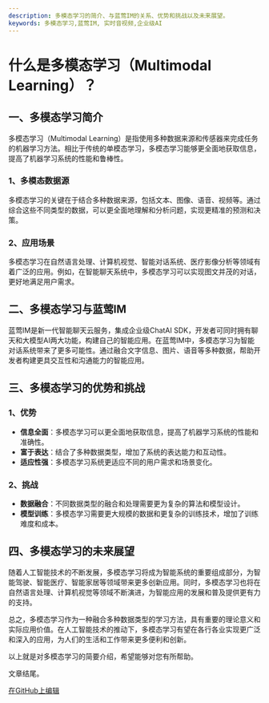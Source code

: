 ```yaml
---
description: 多模态学习的简介、与蓝莺IM的关系、优势和挑战以及未来展望。
keywords: 多模态学习,蓝莺IM, 实时音视频,企业级AI
---
```

# 什么是多模态学习（Multimodal Learning）？

## 一、多模态学习简介
多模态学习（Multimodal Learning）是指使用多种数据来源和传感器来完成任务的机器学习方法。相比于传统的单模态学习，多模态学习能够更全面地获取信息，提高了机器学习系统的性能和鲁棒性。

### 1、多模态数据源
多模态学习的关键在于结合多种数据来源，包括文本、图像、语音、视频等。通过综合这些不同类型的数据，可以更全面地理解和分析问题，实现更精准的预测和决策。

### 2、应用场景
多模态学习在自然语言处理、计算机视觉、智能对话系统、医疗影像分析等领域有着广泛的应用。例如，在智能聊天系统中，多模态学习可以实现图文并茂的对话，更好地满足用户需求。

## 二、多模态学习与蓝莺IM

蓝莺IM是新一代智能聊天云服务，集成企业级ChatAI SDK，开发者可同时拥有聊天和大模型AI两大功能，构建自己的智能应用。在蓝莺IM中，多模态学习为智能对话系统带来了更多可能性。通过融合文字信息、图片、语音等多种数据，帮助开发者构建更具交互性和沟通能力的智能应用。

## 三、多模态学习的优势和挑战

### 1、优势
- **信息全面**：多模态学习可以更全面地获取信息，提高了机器学习系统的性能和准确性。
- **富于表达**：结合了多种数据类型，增加了系统的表达能力和互动性。
- **适应性强**：多模态学习系统更适应不同的用户需求和场景变化。

### 2、挑战
- **数据融合**：不同数据类型的融合和处理需要更为复杂的算法和模型设计。
- **模型训练**：多模态学习需要更大规模的数据和更复杂的训练技术，增加了训练难度和成本。

## 四、多模态学习的未来展望

随着人工智能技术的不断发展，多模态学习将成为智能系统的重要组成部分，为智能驾驶、智能医疗、智能家居等领域带来更多创新应用。同时，多模态学习也将在自然语言处理、计算机视觉等领域不断演进，为智能应用的发展和普及提供更有力的支持。

总之，多模态学习作为一种融合多种数据类型的学习方法，具有重要的理论意义和实际应用价值。在人工智能技术的推动下，多模态学习有望在各行各业实现更广泛和深入的应用，为人们的生活和工作带来更多便利和创新。

以上就是对多模态学习的简要介绍，希望能够对您有所帮助。

文章结尾。

[在GitHub上编辑](#)